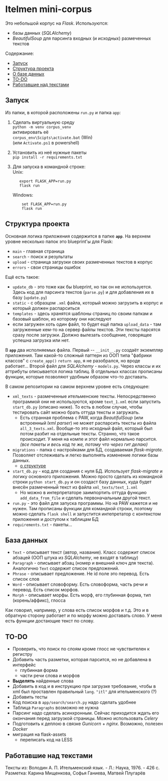 # Itelmen mini-corpus

Это небольшой корпус на *Flask*.
Используются:
* базы данных (*SQLAlchemy*)
* *BeautifulSoup* для парсинга входных (и исходных) размеченных текстов

Содержание:
* [Запуск](#запуск)
* [Структура проекта](#структура-проекта)
* [О базе данных](#база-данных)
* [TO-DO](#to-do)
* [Работавшие над текстами](#работавшие-над-текстами)

## Запуск
Из папки, в которой расположены `run.py` и папка `app`:
1. Сделать виртуальную среду  
    `python -m venv corpus_venv`  
    активировать её  
    `corpus_env\Scipts\activate.bat` (Win)  
    (или `Activate.ps1` в powershell)
2. Установить из неё нужные пакеты  
    `pip install -r requirements.txt`
3. Для запуска в командной строке:  
    Unix:
    ```
       export FLASK_APP=run.py
       flask run
   ```   
    
   Windows:
   ```
       set FLASK_APP=run.py
       flask run
   ```

## Структура проекта
Основная логика приложения содержится в папке **`app`**. На верхнем уровне несколько папок это blueprint'ы для Flask:
* `main` - главная страница 
* `search` - поиск и результаты
* `upload` - страница загрузки своих размеченных текстов в корпус
* `errors` - свои страницы ошибок

Ещё есть такое:
* `update_db` - это тоже как бы blueprint, но так он не используется.
Здесь код для парсинга текстов (`parse.py`) и для добавления их в базу (`update.py`)
* `static` - с образцом `.xml` файла, который можно загрузить в корпус
и который должен распарситься
* `templates` - здесь хранятся шаблоны страниц по своим папкам и базовый шаблон,
из которому они наследуют
* если загружен хоть один файл, то будет ещё папка `upload_data` - там
загруженные кем-то на сервер файлы текстов. Эти тексты парсятся сразу после
загрузки. Должно вылезать сообщение, говорящее успешна загрузка или нет.

В **`app`** два исполняемых файла. Первый -- `__init__.py` создаёт экземпляр
приложения. Там какой-то сложный паттерн из ООП типа "фабрики классов" с `create_app()`
`return app`, я не разобрался, но вроде работает...
Второй файл для *SQLAlchemy* - `models.py`.
Через классы и их аттрибуты описывается логика таблиц.
В отдельных классах прописаны функции, которые
позволяют удобным образом что-то доставать.


В самом репозитории на самом верхнем уровне есть следующее:
* `xml_texts` - размеченные ительменские тексты.
Непосредственно программой они не используются, кроме `text_1.xml` если
запустить `start_db.py` (описано ниже). То есть в любом случае, чтобы тестировать
сайт можно брать оттуда тексты и загружать.
    * Есть странная проблема с PAW, когда *BeautifulSoup* (или встроенный
    *lxml parser*) не может распарсить тексты из файла `all_3_texts.xml`.
    Вообще-то это исходный файл, который был потом разбит на отдельные тексты.
    Странно, что такое происходит. У меня на компе и этот файл нормально парсится.
    *(все пакеты и весь код те же, потому что через гит делаю)*
* `migrations` - папка с настройками для БД, создаваемая *flask-migrate*.
Позволяет отслеживать и легко выполнять изменение логики базы данных.
    * [о структуре](#база-данных)
* `start_db.py` - код для создания с нуля БД. Использует *flask-migrate* и 
логику основного приложения. Можно просто сделать из командной строки `python start_db.py`
и он создаст базу данных, куда будет внесён размеченный текст из файла  `xml_texts/text_1.xml`
    * Но можно в интерпретаторе заимпортить оттуда функцию
    `add_data_from_file` и сделать первоначальным другой текст.
* `run.py` - это файл для запуска программы. Но на PAW кажется и не нужен.
Там прописаны функции для командной строки, поэтому можно сделать
`flask shell` и запустится интепретатор с контекстом приложения и доступом к
таблицам БД
* `requirements.txt` - пакеты...


## База данных
* `Text` - описывает текст (автор, название). Класс содержит список абзацей
 (ООП штука из *SQLAlchemy*, не входят в таблицу)
* `Paragraph` - описывает абзац (номер и внешний ключ для текста).
Аналогично `Text` содержит список предложений.
* `Phrase` - описывает предложение. Не id поле это перевод. Есть список слов
* `Word` - описывает словоформу. Есть словоформа, часть речи и перевод.
Есть список морфов.
* `Morph` - описывает морфы. Есть морф, его глубинная форма, тип (корень/аффикс),
глосса

Как говорил, например, у слова есть список морфов и т.д.
Это и в обратную сторону работает и по морфу можно доставать слово.
У меня есть функции достающие текст по слову.

## TO-DO
* Проверить, что поиск по слоям кроме глосс не чувствителен к
регистру
* Добавить часть разметки, которая парсится, но не добавлена в интерфейс  
  * глубинная форма
  * части речи слова и морфов
* **Выделять** найденные слова
* Добавить в код и в инструкцию при загрузке требование,
чтобы в xml был проставлен правильный `lang`.
`"itl"` для ительменского (?)
* Добавить тесты
* Код поиска в `app/search/search.py` надо сделать удобнее
* Таблица `Paragraphs` возможно не нужна
* Парсинг надо сделать асинхронным.
Сейчас приходится ждать его окончания перед загрузкой страницы.
Можно использовать *Celery*
* Подготовить к деплою в связке *Gunicorn* + *nginx*.
Возможно, полезен *Docker*
* миграция на flask-assets
   - переписать код на LESS
   
 

## Работавшие над текстами
Тексты из: Володин А. П. Ительменский язык. - Л.: Наука, 1976. - 426 с.   
Разметка: Карина Мищенкова, Софья Ганиева, Матвей Плугарёв  

